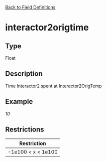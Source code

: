 [Back to Field Definitions](../../field_definition_overview)
# interactor2origtime

## Type
Float

## Description


Time Interactor2 spent at Interactor2OrigTemp
## Example
*10*

## Restrictions
| Restriction |
| :---------: |
| -1e100 < x < 1e100 |

